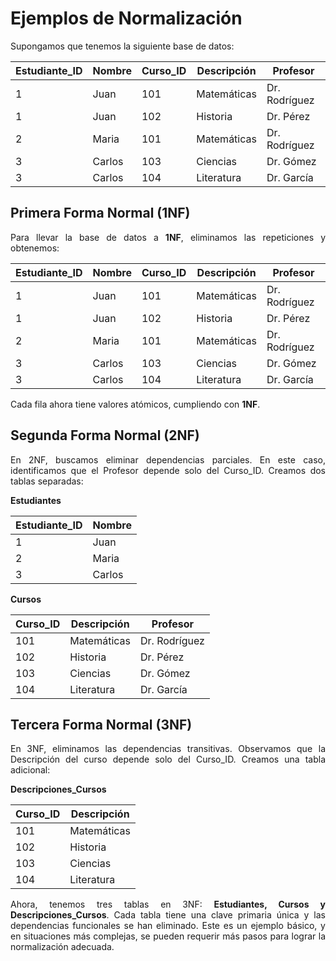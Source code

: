 <div align="justify">

# Ejemplos de Normalización

Supongamos que tenemos la siguiente base de datos:

| Estudiante_ID | Nombre    | Curso_ID | Descripción     | Profesor     |
|---------------|-----------|----------|-----------------|--------------|
| 1             | Juan      | 101      | Matemáticas     | Dr. Rodríguez |
| 1             | Juan      | 102      | Historia         | Dr. Pérez     |
| 2             | Maria     | 101      | Matemáticas     | Dr. Rodríguez |
| 3             | Carlos    | 103      | Ciencias        | Dr. Gómez     |
| 3             | Carlos    | 104      | Literatura       | Dr. García    |

## Primera Forma Normal (1NF)

Para llevar la base de datos a __1NF__, eliminamos las repeticiones y obtenemos:

| Estudiante_ID | Nombre    | Curso_ID | Descripción     | Profesor     |
|---------------|-----------|----------|-----------------|--------------|
| 1             | Juan      | 101      | Matemáticas     | Dr. Rodríguez |
| 1             | Juan      | 102      | Historia         | Dr. Pérez     |
| 2             | Maria     | 101      | Matemáticas     | Dr. Rodríguez |
| 3             | Carlos    | 103      | Ciencias        | Dr. Gómez     |
| 3             | Carlos    | 104      | Literatura       | Dr. García    |

Cada fila ahora tiene valores atómicos, cumpliendo con __1NF__.

## Segunda Forma Normal (2NF)

En 2NF, buscamos eliminar dependencias parciales. En este caso, identificamos que el Profesor depende solo del Curso_ID. Creamos dos tablas separadas:

__Estudiantes__

| Estudiante_ID | Nombre    |
|---------------|-----------|
| 1             | Juan      |
| 2             | Maria     |
| 3             | Carlos    |

__Cursos__

| Curso_ID | Descripción     | Profesor     |
|----------|-----------------|--------------|
| 101      | Matemáticas     | Dr. Rodríguez |
| 102      | Historia         | Dr. Pérez     |
| 103      | Ciencias        | Dr. Gómez     |
| 104      | Literatura       | Dr. García    |

## Tercera Forma Normal (3NF)

En 3NF, eliminamos las dependencias transitivas. Observamos que la Descripción del curso depende solo del Curso_ID. Creamos una tabla adicional:

__Descripciones_Cursos__


| Curso_ID | Descripción     |
|----------|-----------------|
| 101      | Matemáticas     |
| 102      | Historia         |
| 103      | Ciencias        |
| 104      | Literatura       |

Ahora, tenemos tres tablas en 3NF: __Estudiantes, Cursos y Descripciones_Cursos__. Cada tabla tiene una clave primaria única y las dependencias funcionales se han eliminado. Este es un ejemplo básico, y en situaciones más complejas, se pueden requerir más pasos para lograr la normalización adecuada.

</div>
